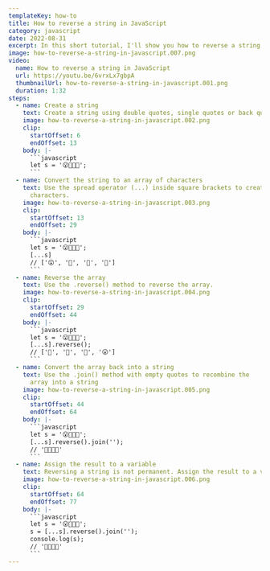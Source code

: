 ```yaml
---
templateKey: how-to
title: How to reverse a string in JavaScript
category: javascript
date: 2022-08-31
excerpt: In this short tutorial, I'll show you how to reverse a string in JavaScript.
image: how-to-reverse-a-string-in-javascript.007.png
video:
  name: How to reverse a string in JavaScript
  url: https://youtu.be/6vrxLx7gbpA
  thumbnailUrl: how-to-reverse-a-string-in-javascript.001.png
  duration: 1:32
steps:
  - name: Create a string
    text: Create a string using double quotes, single quotes or back quotes.
    image: how-to-reverse-a-string-in-javascript.002.png
    clip:
      startOffset: 6
      endOffset: 13
    body: |-
      ```javascript
      let s = '😮🐻🐯🦁';
      ```
  - name: Convert the string to an array of characters
    text: Use the spread operator (...) inside square brackets to create an array of
      characters.
    image: how-to-reverse-a-string-in-javascript.003.png
    clip:
      startOffset: 13
      endOffset: 29
    body: |-
      ```javascript
      let s = '😮🐻🐯🦁';
      [...s]
      // ['😮', '🐻', '🐯', '🦁']
      ```
  - name: Reverse the array
    text: Use the .reverse() method to reverse the array.
    image: how-to-reverse-a-string-in-javascript.004.png
    clip:
      startOffset: 29
      endOffset: 44
    body: |-
      ```javascript
      let s = '😮🐻🐯🦁';
      [...s].reverse();
      // ['🦁', '🐯', '🐻', '😮']
      ```
  - name: Convert the array back into a string
    text: Use the .join() method with empty quotes to recombine the
      array into a string
    image: how-to-reverse-a-string-in-javascript.005.png
    clip:
      startOffset: 44
      endOffset: 64
    body: |-
      ```javascript
      let s = '😮🐻🐯🦁';
      [...s].reverse().join('');
      // '🦁🐯🐻😮'
      ```
  - name: Assign the result to a variable
    text: Reversing a string is not permanent. Assign the result to a variable if you want the change to persist.
    image: how-to-reverse-a-string-in-javascript.006.png
    clip:
      startOffset: 64
      endOffset: 77
    body: |-
      ```javascript
      let s = '😮🐻🐯🦁';
      s = [...s].reverse().join('');
      console.log(s);
      // '🦁🐯🐻😮'
      ```
---
```

